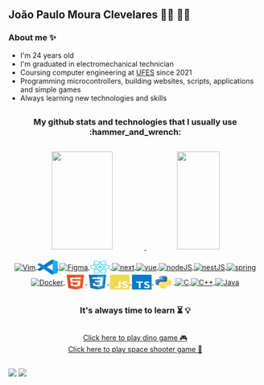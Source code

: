 ## João Paulo Moura Clevelares 👨‍🎓 👨‍💻
### About me :sparkles:

 - I'm 24 years old
 - I'm graduated in electromechanical technician
 - Coursing computer engineering at [UFES](https://www.ufes.br) since 2021
 - Programming microcontrollers, building websites, scripts, applications and simple games
 - Always learning new technologies and skills
 
 ##
 
 <div align="center">
  <h3> My github stats and technologies that I usually use :hammer_and_wrench: </h3>
 </div>
 
 ##
 
<div align="center">
  <a href="https://github.com/vortex2jm">
  <img width="49%" height="195px" src="https://github-readme-stats.vercel.app/api?username=vortex2jm&show_icons=true&include_all_commits=true&count_private=true&hide_border=true&title_color=00bfbf&icon_color=00bfbf&text_color=c9d1d9&bg_color=ffffff00"/> 
  <img width="41%" height="195px" src="https://github-readme-stats.vercel.app/api/top-langs/?username=vortex2jm&layout=compact&langs_count=8&hide_border=true&title_color=00bfbf&text_color=00bfbf&bg_color=ffffff00" />
<a/>
</div>

<div style="display: inline_block" align="center"><br>
  
  <a href="https://github.com/vortex2jm" target="_blank">
  <img align="center" alt="Vim" height="30" width="40" src="https://cdn.jsdelivr.net/gh/devicons/devicon/icons/vim/vim-original.svg">
  <a/>
  
  <a href="https://github.com/vortex2jm" target="_blank">
  <img align="center" alt="Vscode" height="30" width="40" src="https://raw.githubusercontent.com/devicons/devicon/master/icons/vscode/vscode-original.svg">
  <a/>
  
  <a href="https://github.com/vortex2jm" target="_blank">
  <img align="center" alt="Figma" height="30" width="40" src="https://cdn.jsdelivr.net/gh/devicons/devicon/icons/figma/figma-original.svg">
  <a/>
  
  <a href="https://github.com/vortex2jm" target="_blank">
  <img align="center" alt="React" height="30" width="40" src="https://raw.githubusercontent.com/devicons/devicon/master/icons/react/react-original.svg">
  <a/>
  
  <a href="https://github.com/vortex2jm" target="_blank">
  <img align="center" alt="next" height="30" width="40" src="https://cdn.jsdelivr.net/gh/devicons/devicon/icons/nextjs/nextjs-original.svg" />
  <a/>
  
  <a href="https://github.com/vortex2jm" target="_blank">
  <img align="center" alt="vue" height="30" width="40" src="https://cdn.jsdelivr.net/gh/devicons/devicon/icons/vuejs/vuejs-original.svg" />
  <a/>
  
  <a href="https://github.com/vortex2jm" target="_blank">
  <img align="center" alt="nodeJS" height="30" width="40" src="https://cdn.jsdelivr.net/gh/devicons/devicon/icons/nodejs/nodejs-original.svg" />
  <a/>
  
  <a href="https://github.com/vortex2jm" target="_blank">
  <img align="center" alt="nestJS" height="30" width="40" src="https://cdn.jsdelivr.net/gh/devicons/devicon/icons/nestjs/nestjs-plain.svg" />
  <a/>
  
  <a href="https://github.com/vortex2jm" target="_blank">
  <img align="center" alt="spring" height="30" width="40" src="https://cdn.jsdelivr.net/gh/devicons/devicon/icons/spring/spring-original.svg" />
  </a>
  
  <a href="https://github.com/vortex2jm" target="_blank">
  <!--<img align="center" alt="flutter" height="30" width="40" src="https://cdn.jsdelivr.net/gh/devicons/devicon/icons/flutter/flutter-original.svg" />-->
  <a/>
  
  <a href="https://github.com/vortex2jm" target="_blank">
  <img align="center" alt="Docker" height="30" width="40" src="https://cdn.jsdelivr.net/gh/devicons/devicon/icons/docker/docker-original-wordmark.svg">
  <a/>
  
  <a href="https://github.com/vortex2jm" target="_blank">
  <img align="center" alt="HTML" height="30" width="40" src="https://raw.githubusercontent.com/devicons/devicon/master/icons/html5/html5-original.svg">
  <a/>
  
  <a href="https://github.com/vortex2jm" target="_blank">
  <img align="center" alt="CSS" height="30" width="40" src="https://raw.githubusercontent.com/devicons/devicon/master/icons/css3/css3-original.svg">
  <a/>
  
  <a href="../../../?tab=repositories&q=&type=&language=javascript&sort=" target="_blank">
  <img align="center" alt="Js" height="30" width="40" src="https://raw.githubusercontent.com/devicons/devicon/master/icons/javascript/javascript-plain.svg">
  <a/>
  
  <a href="../../../?tab=repositories&q=&type=&language=typescript&sort=" target="_blank">
  <img align="center" alt="Ts" height="30" width="40" src="https://raw.githubusercontent.com/devicons/devicon/master/icons/typescript/typescript-original.svg">
  <a/>
  
  <a href="../../../?tab=repositories&q=&type=&language=python&sort=" target="_blank">
  <img align="center" alt="Python" height="30" width="40" src="https://raw.githubusercontent.com/devicons/devicon/master/icons/python/python-original.svg">
  <a/>
  
  <a href="../../../?tab=repositories&q=&type=&language=c&sort=" target="_blank">
  <img align="center" alt="C" height="30" width="40" src="https://cdn.jsdelivr.net/gh/devicons/devicon/icons/c/c-original.svg" />
  <a/>
  
  <a href="../../../?tab=repositories&q=&type=&language=c%2B%2B&sort=" target="_blank">
  <img align="center" alt="C++" height="30" width="40" src="https://cdn.jsdelivr.net/gh/devicons/devicon/icons/cplusplus/cplusplus-original.svg" />
  <a/>
  
  <a href="../../../?tab=repositories&q=&type=&language=java&sort=" target="_blank">
  <img align="center" alt="Java" height="30" width="40" src="https://cdn.jsdelivr.net/gh/devicons/devicon/icons/java/java-original.svg" />
  <a/>
  
</div>

##

 <div align="center">
  <h3> It's always time to learn ⏳ 💡 </h3>
 </div>
 
##

<div align="center">
 <a href="https://vortex2jm.github.io/dino-run-game/">Click here to play dino game 🎮</a><br>
 <a href="https://vortex2jm.github.io/space-shooter/">Click here to play space shooter game 🚀</a>
</div>

##

<div> 
   <a href="https://www.instagram.com/joao_p_moura/" target="_blank"><img src="https://img.shields.io/badge/-Instagram-%23E4405F?style=for-the-badge&logo=instagram&logoColor=white" target="_blank"></a>
   <a href = "mailto:joaopaulomoura5328@gmail.com"><img src="https://img.shields.io/badge/-Gmail-%23333?style=for-the-badge&logo=gmail&logoColor=white" target="_blank"></a>
</div>
